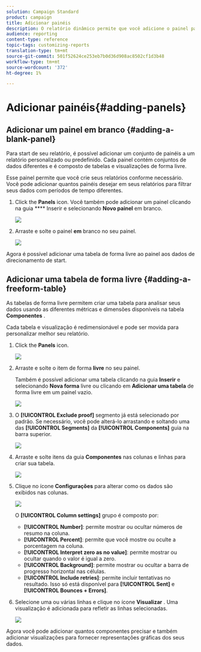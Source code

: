 ```yaml
---
solution: Campaign Standard
product: campaign
title: Adicionar painéis
description: O relatório dinâmico permite que você adicione o painel para filtrar melhor seus dados, dependendo do período de tempo escolhido.
audience: reporting
content-type: reference
topic-tags: customizing-reports
translation-type: tm+mt
source-git-commit: 501f52624ce253eb7b0d36d908ac8502cf1d3b48
workflow-type: tm+mt
source-wordcount: '372'
ht-degree: 1%

---
```



# Adicionar painéis{#adding-panels}

## Adicionar um painel em branco {#adding-a-blank-panel}

Para start de seu relatório, é possível adicionar um conjunto de painéis a um relatório personalizado ou predefinido. Cada painel contém conjuntos de dados diferentes e é composto de tabelas e visualizações de forma livre.

Esse painel permite que você crie seus relatórios conforme necessário. Você pode adicionar quantos painéis desejar em seus relatórios para filtrar seus dados com períodos de tempo diferentes.

1. Click the **Panels** icon. Você também pode adicionar um painel clicando na guia **** Inserir e selecionando **Novo painel** em branco.

   ![](assets/dynamic_report_panel_1.png)

1. Arraste e solte o painel **em** branco no seu painel.

   ![](assets/dynamic_report_panel.png)

Agora é possível adicionar uma tabela de forma livre ao painel aos dados de direcionamento de start.

## Adicionar uma tabela de forma livre {#adding-a-freeform-table}

As tabelas de forma livre permitem criar uma tabela para analisar seus dados usando as diferentes métricas e dimensões disponíveis na tabela **Componentes** .

Cada tabela e visualização é redimensionável e pode ser movida para personalizar melhor seu relatório.

1. Click the **Panels** icon.

   ![](assets/dynamic_report_panel_1.png)

1. Arraste e solte o item de forma **livre** no seu painel.

   Também é possível adicionar uma tabela clicando na guia **Inserir** e selecionando **Nova forma** livre ou clicando em **Adicionar uma tabela** de forma livre em um painel vazio.

   ![](assets/dynamic_report_panel_2.png)

1. O **[!UICONTROL Exclude proof]** segmento já está selecionado por padrão. Se necessário, você pode alterá-lo arrastando e soltando uma das **[!UICONTROL Segments]** da **[!UICONTROL Components]** guia na barra superior.

   ![](assets/dynamic_report_panel_3.png)

1. Arraste e solte itens da guia **Componentes** nas colunas e linhas para criar sua tabela.

   ![](assets/dynamic_report_freeform_3.png)

1. Clique no ícone **Configurações** para alterar como os dados são exibidos nas colunas.

   ![](assets/dynamic_report_freeform_4.png)

   O **[!UICONTROL Column settings]** grupo é composto por:

   * **[!UICONTROL Number]**: permite mostrar ou ocultar números de resumo na coluna.
   * **[!UICONTROL Percent]**: permite que você mostre ou oculte a porcentagem na coluna.
   * **[!UICONTROL Interpret zero as no value]**: permite mostrar ou ocultar quando o valor é igual a zero.
   * **[!UICONTROL Background]**: permite mostrar ou ocultar a barra de progresso horizontal nas células.
   * **[!UICONTROL Include retries]**: permite incluir tentativas no resultado. Isso só está disponível para **[!UICONTROL Sent]** e **[!UICONTROL Bounces + Errors]**.

1. Selecione uma ou várias linhas e clique no ícone **Visualizar** . Uma visualização é adicionada para refletir as linhas selecionadas.

   ![](assets/dynamic_report_freeform_5.png)

Agora você pode adicionar quantos componentes precisar e também adicionar visualizações para fornecer representações gráficas dos seus dados.
